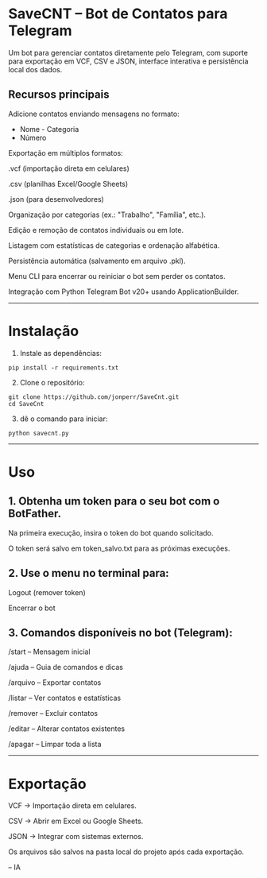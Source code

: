 # SaveCNT – Bot de Contatos para Telegram

Um bot para gerenciar contatos diretamente pelo Telegram, com suporte para exportação em VCF, CSV e JSON, interface interativa e persistência local dos dados.

## Recursos principais

Adicione contatos enviando mensagens no formato:

- Nome - Categoria
- Número

Exportação em múltiplos formatos:

.vcf (importação direta em celulares)

.csv (planilhas Excel/Google Sheets)

.json (para desenvolvedores)


Organização por categorias (ex.: "Trabalho", "Família", etc.).

Edição e remoção de contatos individuais ou em lote.

Listagem com estatísticas de categorias e ordenação alfabética.

Persistência automática (salvamento em arquivo .pkl).

Menu CLI para encerrar ou reiniciar o bot sem perder os contatos.

Integração com Python Telegram Bot v20+ usando ApplicationBuilder.



---

# Instalação

1. Instale as dependências:

```
pip install -r requirements.txt
```


2. Clone o repositório:

```
git clone https://github.com/jonperr/SaveCnt.git
cd SaveCnt
```


3. dê o comando para iniciar:

```
python savecnt.py
```


---

# Uso

## 1. Obtenha um token para o seu bot com o BotFather.

Na primeira execução, insira o token do bot quando solicitado.

O token será salvo em token_salvo.txt para as próximas execuções.



## 2. Use o menu no terminal para:

Logout (remover token)

Encerrar o bot



## 3. Comandos disponíveis no bot (Telegram):

/start – Mensagem inicial

/ajuda – Guia de comandos e dicas

/arquivo – Exportar contatos

/listar – Ver contatos e estatísticas

/remover – Excluir contatos

/editar – Alterar contatos existentes

/apagar – Limpar toda a lista





---

# Exportação

VCF → Importação direta em celulares.

CSV → Abrir em Excel ou Google Sheets.

JSON → Integrar com sistemas externos.


Os arquivos são salvos na pasta local do projeto após cada exportação.


– IA